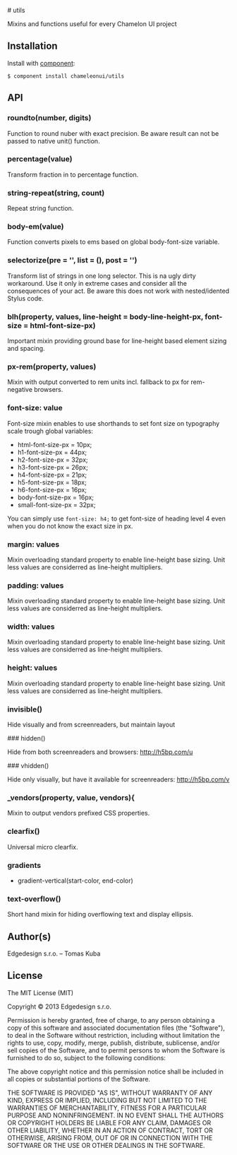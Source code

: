 # utils

Mixins and functions useful for every Chamelon UI project

## Installation

Install with [component](http://component.io):

    $ component install chameleonui/utils

## API

### roundto(number, digits)

Function to round nuber with exact precision. Be aware result can not be passed to native unit() function.

### percentage(value)

Transform fraction in to percentage function.

### string-repeat(string, count)

Repeat string function.

### body-em(value)

Function converts pixels to ems based on global body-font-size variable.

### selectorize(pre = '', list = (), post = '')

Transform list of strings in one long selector. This is na ugly dirty workaround. Use it only in extreme cases and consider all the consequences of your act. Be aware this does not work with nested/idented Stylus code.

### blh(property, values, line-height = body-line-height-px, font-size = html-font-size-px)

Important mixin providing ground base for line-height based element sizing and spacing. 

### px-rem(property, values)

Mixin with output converted to rem units incl. fallback to px for rem-negative browsers.

### font-size: value

Font-size mixin enables to use shorthands to set font size on typography scale trough global variables:

- html-font-size-px = 10px;
- h1-font-size-px = 44px;
- h2-font-size-px = 32px;
- h3-font-size-px = 26px;
- h4-font-size-px = 21px;
- h5-font-size-px = 18px;
- h6-font-size-px = 16px;
- body-font-size-px = 16px;
- small-font-size-px = 32px;

You can simply use `font-size: h4;` to get font-size of heading level 4 even when you do not know the exact size in px.

### margin: values

Mixin overloading standard property to enable line-height base sizing. Unit less values are considerred as line-height multipliers.

### padding: values

Mixin overloading standard property to enable line-height base sizing. Unit less values are considerred as line-height multipliers.

### width: values

Mixin overloading standard property to enable line-height base sizing. Unit less values are considerred as line-height multipliers.

### height: values

Mixin overloading standard property to enable line-height base sizing. Unit less values are considerred as line-height multipliers.

### invisible()

Hide visually and from screenreaders, but maintain layout

### hidden()

Hide from both screenreaders and browsers: http://h5bp.com/u

### vhidden()

Hide only visually, but have it available for screenreaders: http://h5bp.com/v

### _vendors(property, value, vendors){

Mixin to output vendors prefixed CSS properties.

### clearfix()

Universal micro clearfix.

### gradients

 - gradient-vertical(start-color, end-color)

### text-overflow()

Short hand mixin for hiding overflowing text and display ellipsis.

## Author(s)

Edgedesign s.r.o. – Tomas Kuba

## License

The MIT License (MIT)

Copyright © 2013 Edgedesign s.r.o.

Permission is hereby granted, free of charge, to any person obtaining a copy
of this software and associated documentation files (the "Software"), to deal
in the Software without restriction, including without limitation the rights
to use, copy, modify, merge, publish, distribute, sublicense, and/or sell
copies of the Software, and to permit persons to whom the Software is
furnished to do so, subject to the following conditions:

The above copyright notice and this permission notice shall be included in
all copies or substantial portions of the Software.

THE SOFTWARE IS PROVIDED "AS IS", WITHOUT WARRANTY OF ANY KIND, EXPRESS OR
IMPLIED, INCLUDING BUT NOT LIMITED TO THE WARRANTIES OF MERCHANTABILITY,
FITNESS FOR A PARTICULAR PURPOSE AND NONINFRINGEMENT. IN NO EVENT SHALL THE
AUTHORS OR COPYRIGHT HOLDERS BE LIABLE FOR ANY CLAIM, DAMAGES OR OTHER
LIABILITY, WHETHER IN AN ACTION OF CONTRACT, TORT OR OTHERWISE, ARISING FROM,
OUT OF OR IN CONNECTION WITH THE SOFTWARE OR THE USE OR OTHER DEALINGS IN
THE SOFTWARE.
